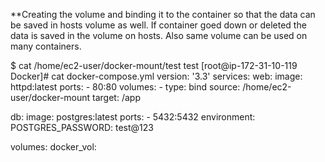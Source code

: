 **Creating the volume and binding it to the container so that the data can be saved in hosts volume as well. If container goed down or deleted the data is saved in the volume on hosts. 
Also same volume can be used on many containers. 
 
 
 $ cat /home/ec2-user/docker-mount/test 
test
[root@ip-172-31-10-119 Docker]# cat docker-compose.yml 
version: '3.3'
services:
  web:
    image: httpd:latest
    ports:
      - 80:80
    volumes:
      - type: bind
        source: /home/ec2-user/docker-mount
        target: /app


  db:
    image: postgres:latest
    ports:
      - 5432:5432
    environment:
       POSTGRES_PASSWORD: test@123

volumes:
  docker_vol:
